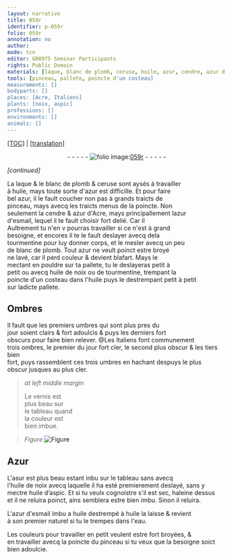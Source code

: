 ```yaml
---
layout: narrative
title: 059r
identifier: p-059r
folio: 059r
annotation: no
author:
mode: tcn
editor: GR8975 Seminar Participants
rights: Public Domain
materials: [laque, blanc de plomb, ceruse, huile, azur, cendre, azur d'Acre, azur d'esmail, tourmentine, huile de noix, vernis, Azur, asur, huile d’aspic, eau]
tools: [pinceau, pallete, poincte d'un costeau]
measurements: []
bodyparts: []
places: [Acre, Italiens]
plants: [noix, aspic]
professions: []
environments: []
animals: []
---
```


 <p><a href="{{ site.baseurl }}/normalized/">[TOC]</a> | <a href="{{ site.baseurl }}/texts/p-059r_tl/" target="_blank">[translation]</a></p><div class="folio" align="center">- - - - - <a href="http://gallica.bnf.fr/ark:/12148/btv1b10500001g/f123.item" target="_blank"><img src="https://cu-mkp.github.io/2017-workshop-edition/assets/photo-icon.png" alt="folio image: " style="display:inline-block; margin-bottom:-3px;"/>059r</a> - - - - - </div>  
 
*[continued]*
  
La <span class="m">laque</span> & le <span class="m">blanc de plomb</span> & <span class="m">ceruse</span> sont aysés à travailler<br/> à <span class="m">huile</span>, mays toute sorte d'<span class="m">azur</span> est difficille. Et pour faire<br/> bel <span class="m">azur</span>, il le fault coucher non pas à grands traicts de<br/> <span class="tl">pinceau</span>, mays avecq les traicts menus de la poincte. Non<br/> seulem<span class="exp">ent</span> la <span class="m">cendre</span> & <span class="m">azur d'<span class="pl">Acre</span></span>, mays principallem<span class="exp">ent</span> l<span class="m">azur<br/> d'esmail</span>, lequel il te fault choisir fort delié. <span class="del">Car il</span><br/> Aultrement tu n'en <span class="del">v</span> pourras travailler si ce n'est à grand<br/> besoigne, et encores il te le fault deslayer avecq dela<br/> <span class="m">tourmentine</span> pour luy donner corps, et le mesler avecq un peu<br/> de <span class="m">blanc de plomb</span>. Tout <span class="m">azur</span> ne veult poinct estre broyé<br/> ne lavé, car il perd couleur & devient blafart. Mays le<br/> mectant en pouldre sur ta <span class="tl">pallete</span>, tu le deslayeras petit à<br/> petit ou avecq <span class="m">huile de <span class="pa">noix</span></span> ou de <span class="m">tourmentine</span>, trempant la<br/> <span class="tl">poincte d'un costeau</span> dans l'<span class="m">huile</span> puys le destrempant petit à petit<br/> sur ladicte <span class="tl">pallete</span>.

 
  

## Ombres

 
Il fault que les premiers umbres qui sont plus pres du<br/> jour soient clairs & fort adoulcis & puys les derniers fort<br/> obscurs pour faire bien relever. @Les <span class="pl">Italiens</span> font communement<br/> trois ombres, le premier du jour fort cler, le second plus obscur & les tiers bien<br/> fort, puys rassemblent ces trois umbres en hachant despuys le plus<br/> obscur jusques au plus cler.
 
> *at left middle margin*
> 
> 
>   Le <span class="m">vernis</span> est<br/> plus beau sur<br/> le tableau qua<span class="exp">n</span>d<br/> la couleur est<br/> bien imbue.
 
> *Figure*
> <a href="https://drive.google.com/open?id=0B9-oNrvWdlO5QWJmbC1RaG8zTGM" target="_blank"><img src="https://cu-mkp.github.io/GR8975-edition/assets/photo-icon.png" alt="Figure" style="display:inline-block; margin-bottom:-3px;"/></a>
 
 
  

## <span class="m">Azur</span>

 
L'<span class="m">asur</span> est plus beau estant inbu sur le tableau <span class="del">sans</span> avecq<br/> l'<span class="m">huile de <span class="pa">noix</span></span> avecq laquelle il ha esté premierem<span class="exp">ent</span> deslayé, sans y<br/> mectre <span class="m">huile d’<span class="pa">aspic</span></span>. Et si tu veulx cognoistre s'il est sec, haleine dessus<br/> et il ne reluira poinct, ains semblera estre bien imbu. Sinon il reluira.
 
L'<span class="m">azur d'esmail</span> <span class="del">imbu a <span class="m">huile</span></span> destrempé à <span class="m">huile</span> la laisse & revient<br/> à son premier naturel si tu le trempes dans l'<span class="m">eau</span>.
 
Les couleurs pour travailler en petit veulent estre fort broyées, &<br/> en travailler avecq la poincte du <span class="tl">pinceau</span> si tu veux que la besoigne soict<br/> bien adoulcie.
 
 